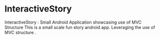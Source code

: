 # InteractiveStory
InteractiveStory : Small Android Application showcasing use of MVC Structure 
This is a  small scale fun story  android app. Leveraging the use of MVC structure . 
